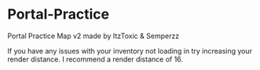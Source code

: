 # Portal-Practice
Portal Practice Map v2 made by ItzToxic & Semperzz

If you have any issues with your inventory not loading in try increasing your render distance. I recommend a render distance of 16.
